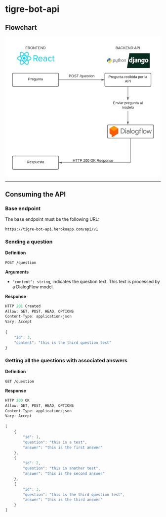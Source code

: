 # tigre-bot-api

## Flowchart

<center>
    <img src="./assets/diagrama.jpeg" alt="flowchart" width=500 center>
</center>

___

## Consuming the API

### Base endpoint
The base endpoint must be the following URL:

`https://tigre-bot-api.herokuapp.com/api/v1`

### Sending a question

**Definition**

`POST /question`

**Arguments**

- `"content": string`, indicates the question text. This text is processed by a DialogFlow model.

**Response**

```javascript
HTTP 201 Created
Allow: GET, POST, HEAD, OPTIONS
Content-Type: application/json
Vary: Accept

{
    "id": 3,
    "content": "this is the third question test"
}
```

### Getting all the questions with associated answers

**Definition**

`GET /question`

**Response**

```javascript
HTTP 200 OK
Allow: GET, POST, HEAD, OPTIONS
Content-Type: application/json
Vary: Accept

[
    {
        "id": 1,
        "question": "this is a test",
        "answer": "this is the first answer"
    },
    {
        "id": 2,
        "question": "this is another test",
        "answer": "this is the second answer"
    },
    {
        "id": 3,
        "question": "this is the third question test",
        "answer": "this is the third answer"
    }
]
```
